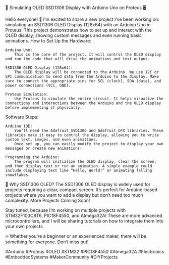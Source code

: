 🚀 Simulating OLED SSD1306 Display with Arduino Uno on Proteus 🖥️

Hello everyone! 👋 I’m excited to share a new project I’ve been working on: simulating an SSD1306 OLED Display (128x64) with an Arduino Uno in Proteus! This project demonstrates how to set up and interact with the OLED display, showing custom messages and even running basic animations.
How to Set Up the Hardware:

    Arduino Uno:
        This is the core of the project. It will control the OLED display and run the code that will drive the animations and text output.

    SSD1306 OLED Display (128x64):
        The OLED display will be connected to the Arduino. We use I2C or SPI communication to send data from the Arduino to the display. Make sure to connect the appropriate pins for SCL (clock), SDA (data), and power connections (VCC, GND).

    Proteus Simulation:
        Use Proteus to simulate the entire circuit. It helps visualize the connections and interactions between the Arduino and the OLED display before implementing it physically.

Software Steps:

    Arduino IDE:
        You’ll need the Adafruit_SSD1306 and Adafruit_GFX libraries. These libraries make it easy to control the display, allowing you to write custom text, images, and even animations.
        Once set up, you can easily modify the project to display your own messages or create new animations!

    Programming the Arduino:
        The program will initialize the OLED display, clear the screen, and then display text or run an animation. A simple example could include displaying text like “Hello, World!” or animating falling snowflakes.

🔧 Why SSD1306 OLED? The SSD1306 OLED display is widely used for projects requiring a clear, compact screen. It’s perfect for Arduino-based projects where you want to add a display but don’t need too much complexity.
More Projects Coming Soon!

Stay tuned, because I’m working on multiple projects with STM32F103C8T6, PIC18F4550, and Atmega32A! These are more advanced microcontrollers, and I will be sharing tutorials on how to integrate them into your own projects.

🔥 Whether you're a beginner or an experienced maker, there will be something for everyone. Don’t miss out!

#Arduino #Proteus #OLED #STM32 #PIC18F4550 #Atmega32A #Electronics #EmbeddedSystems #MakerCommunity #DIYProjects
